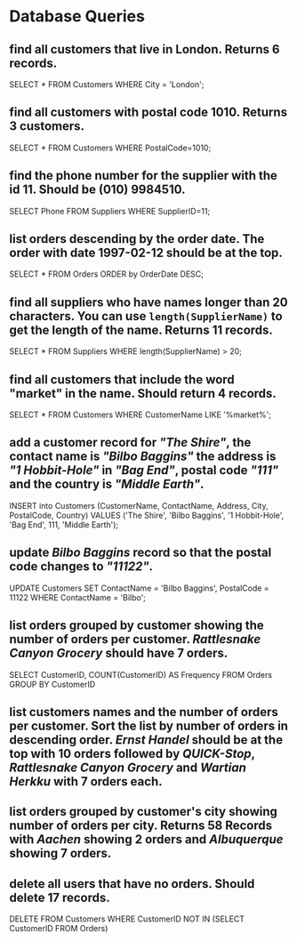 # Database Queries

## find all customers that live in London. Returns 6 records.

SELECT \* FROM Customers
WHERE City = 'London';

## find all customers with postal code 1010. Returns 3 customers.

SELECT \* FROM Customers
WHERE PostalCode=1010;

## find the phone number for the supplier with the id 11. Should be (010) 9984510.

SELECT Phone FROM Suppliers
WHERE SupplierID=11;

## list orders descending by the order date. The order with date 1997-02-12 should be at the top.

SELECT \* FROM Orders
ORDER by OrderDate DESC;

## find all suppliers who have names longer than 20 characters. You can use `length(SupplierName)` to get the length of the name. Returns 11 records.

SELECT \* FROM Suppliers
WHERE length(SupplierName) > 20;

## find all customers that include the word "market" in the name. Should return 4 records.

SELECT \* FROM Customers
WHERE CustomerName
LIKE '%market%';

## add a customer record for _"The Shire"_, the contact name is _"Bilbo Baggins"_ the address is _"1 Hobbit-Hole"_ in _"Bag End"_, postal code _"111"_ and the country is _"Middle Earth"_.

INSERT into Customers (CustomerName, ContactName, Address, City, PostalCode, Country)
VALUES ('The Shire', 'Bilbo Baggins', '1 Hobbit-Hole', 'Bag End', 111, 'Middle Earth');

## update _Bilbo Baggins_ record so that the postal code changes to _"11122"_.

UPDATE Customers SET
ContactName = 'Bilbo Baggins',
PostalCode = 11122
WHERE ContactName = 'Bilbo';

## list orders grouped by customer showing the number of orders per customer. _Rattlesnake Canyon Grocery_ should have 7 orders.

SELECT CustomerID, COUNT(CustomerID)
AS Frequency
FROM Orders
GROUP BY CustomerID

## list customers names and the number of orders per customer. Sort the list by number of orders in descending order. _Ernst Handel_ should be at the top with 10 orders followed by _QUICK-Stop_, _Rattlesnake Canyon Grocery_ and _Wartian Herkku_ with 7 orders each.

## list orders grouped by customer's city showing number of orders per city. Returns 58 Records with _Aachen_ showing 2 orders and _Albuquerque_ showing 7 orders.

## delete all users that have no orders. Should delete 17 records.

DELETE FROM Customers WHERE CustomerID NOT IN (SELECT CustomerID FROM Orders)
